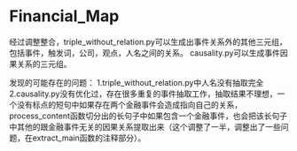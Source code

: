 # Financial_Map
经过调整整合，triple_without_relation.py可以生成出事件关系外的其他三元组，包括事件，触发词，公司，观点，人名之间的关系。
causality.py可以生成事件因果关系的三元组。

发现的可能存在的问题：
1.triple_without_relation.py中人名没有抽取完全
2.causality.py没有优化过，存在很多重复的事件抽取工作，抽取结果不理想，一个没有标点的短句中如果存在两个金融事件会造成指向自己的关系，process_content函数切分出的长句子中如果包含一个金融事件，也会把该长句子中其他的跟金融事件无关的因果关系提取出来（这个调整了一半，调整出了一些问题，在extract_main函数的注释部分）。
